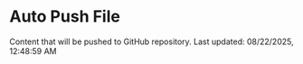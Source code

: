 # Auto Push File

Content that will be pushed to GitHub repository.
Last updated: 08/22/2025, 12:48:59 AM